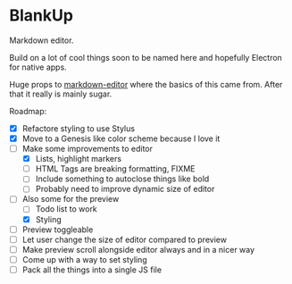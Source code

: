 # BlankUp

Markdown editor.

Build on a lot of cool things soon to be named here and hopefully Electron for native apps.

Huge props to [markdown-editor](https://github.com/jbt/markdown-editor) where the basics of this came from. After that it really is mainly sugar.

Roadmap:

- [x] Refactore styling to use Stylus
- [x] Move to a Genesis like color scheme because I love it
- [ ] Make some improvements to editor
 	- [x] Lists, highlight markers
 	- [ ] HTML Tags are breaking formatting, FIXME
 	- [ ] Include something to autoclose things like bold
 	- [ ] Probably need to improve dynamic size of editor
- [ ] Also some for the preview
	- [ ] Todo list to work
	- [x] Styling
- [ ] Preview toggleable
- [ ] Let user change the size of editor compared to preview
- [ ] Make preview scroll alongside editor always and in a nicer way
- [ ] Come up with a way to set styling
- [ ] Pack all the things into a single JS file
